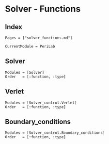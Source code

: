 # Solver - Functions

## Index

```@index
Pages = ["solver_functions.md"]
```

```@meta
CurrentModule = PeriLab
```

## Solver

```@autodocs
Modules = [Solver]
Order   = [:function, :type]
```

## Verlet

```@autodocs
Modules = [Solver_control.Verlet]
Order   = [:function, :type]
```

## Boundary_conditions

```@autodocs
Modules = [Solver_control.Boundary_conditions]
Order   = [:function, :type]
```
